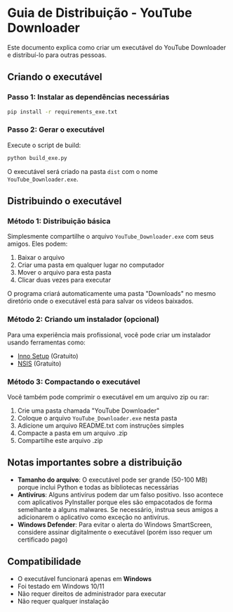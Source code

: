 # Guia de Distribuição - YouTube Downloader

Este documento explica como criar um executável do YouTube Downloader e distribuí-lo para outras pessoas.

## Criando o executável

### Passo 1: Instalar as dependências necessárias

```bash
pip install -r requirements_exe.txt
```

### Passo 2: Gerar o executável

Execute o script de build:

```bash
python build_exe.py
```

O executável será criado na pasta `dist` com o nome `YouTube_Downloader.exe`.

## Distribuindo o executável

### Método 1: Distribuição básica

Simplesmente compartilhe o arquivo `YouTube_Downloader.exe` com seus amigos. Eles podem:

1. Baixar o arquivo
2. Criar uma pasta em qualquer lugar no computador
3. Mover o arquivo para esta pasta
4. Clicar duas vezes para executar

O programa criará automaticamente uma pasta "Downloads" no mesmo diretório onde o executável está para salvar os vídeos baixados.

### Método 2: Criando um instalador (opcional)

Para uma experiência mais profissional, você pode criar um instalador usando ferramentas como:

- [Inno Setup](https://jrsoftware.org/isinfo.php) (Gratuito)
- [NSIS](https://nsis.sourceforge.io/Main_Page) (Gratuito)

### Método 3: Compactando o executável

Você também pode comprimir o executável em um arquivo zip ou rar:

1. Crie uma pasta chamada "YouTube Downloader"
2. Coloque o arquivo `YouTube_Downloader.exe` nesta pasta
3. Adicione um arquivo README.txt com instruções simples
4. Compacte a pasta em um arquivo .zip
5. Compartilhe este arquivo .zip

## Notas importantes sobre a distribuição

- **Tamanho do arquivo**: O executável pode ser grande (50-100 MB) porque inclui Python e todas as bibliotecas necessárias
- **Antivírus**: Alguns antivírus podem dar um falso positivo. Isso acontece com aplicativos PyInstaller porque eles são empacotados de forma semelhante a alguns malwares. Se necessário, instrua seus amigos a adicionarem o aplicativo como exceção no antivírus.
- **Windows Defender**: Para evitar o alerta do Windows SmartScreen, considere assinar digitalmente o executável (porém isso requer um certificado pago)

## Compatibilidade

- O executável funcionará apenas em **Windows**
- Foi testado em Windows 10/11
- Não requer direitos de administrador para executar
- Não requer qualquer instalação 